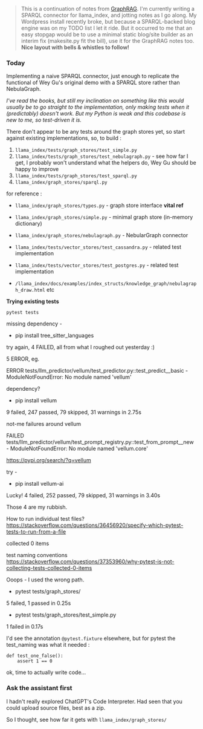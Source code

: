 <!-- title: llama_index SPARQL Notes 00 -->

> This is a continuation of notes from [GraphRAG](https://github.com/danja/nlp/tree/main/GraphRAG). I'm currently writing a SPARQL connector for llama_index, and jotting notes as I go along. My Wordpress install recently broke, but because a SPARQL-backed blog engine was on my TODO list I let it ride. But it occurred to me that an easy stopgap would be to use a minimal static blog/site builder as an interim fix (makesite.py fit the bill), use it for the GraphRAG notes too. **Nice layout with bells & whistles to follow!**

### Today

Implementing a naive SPARQL connector, just enough to replicate the functional of Wey Gu's original demo with a SPARQL store rather than NebulaGraph.

_I've read the books, but still my inclination on something like this would usually be to go straight to the implementation, only making tests when it (predictably) doesn't work. But my Python is weak and this codebase is new to me, so test-driven it is._

There don't appear to be any tests around the graph stores yet, so start against existing implementations, so, to build :

1. `llama_index/tests/graph_stores/test_simple.py`
2. `llama_index/tests/graph_stores/test_nebulagraph.py` - see how far I get, I probably won't understand what the helpers do, Wey Gu should be happy to improve
3. `llama_index/tests/graph_stores/test_sparql.py`
4. `llama_index/graph_stores/sparql.py`

for reference :

- `llama_index/graph_stores/types.py` - graph store interface **vital ref**
- `llama_index/graph_stores/simple.py` - minimal graph store (in-memory dictionary)
- `llama_index/graph_stores/nebulagraph.py` - NebularGraph connector

- `llama_index/tests/vector_stores/test_cassandra.py` - related test implementation
- `llama_index/tests/vector_stores/test_postgres.py` - related test implementation

- `/llama_index/docs/examples/index_structs/knowledge_graph/nebulagraph_draw.html` etc

**Trying existing tests**

`pytest tests`

missing dependency -

- pip install tree_sitter_languages

try again, 4 FAILED, all from what I roughed out yesterday :)

5 ERROR, eg.

ERROR tests/llm_predictor/vellum/test_predictor.py::test_predict\_\_basic - ModuleNotFoundError: No module named 'vellum'

dependency?

- pip install vellum

9 failed, 247 passed, 79 skipped, 31 warnings in 2.75s

not-me failures around vellum

FAILED tests/llm_predictor/vellum/test_prompt_registry.py::test_from_prompt\_\_new - ModuleNotFoundError: No module named 'vellum.core'

https://pypi.org/search/?q=vellum

try -

- pip install vellum-ai

Lucky! 4 failed, 252 passed, 79 skipped, 31 warnings in 3.40s

Those 4 are my rubbish.

How to run individual test files? https://stackoverflow.com/questions/36456920/specify-which-pytest-tests-to-run-from-a-file

collected 0 items

test naming conventions https://stackoverflow.com/questions/37353960/why-pytest-is-not-collecting-tests-collected-0-items

Ooops - I used the wrong path.

- pytest tests/graph_stores/

5 failed, 1 passed in 0.25s

- pytest tests/graph_stores/test_simple.py

1 failed in 0.17s

I'd see the annotation `@pytest.fixture` elsewhere, but for pytest the test_naming was what it needed :

```
def test_one_false():
    assert 1 == 0
```

ok, time to actually write code...

### Ask the assistant first

I hadn't really explored ChatGPT's Code Interpreter. Had seen that you could upload source files, best as a zip.

So I thought, see how far it gets with `llama_index/graph_stores/`
